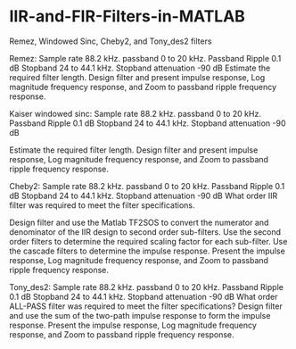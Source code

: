 # IIR-and-FIR-Filters-in-MATLAB
Remez, Windowed Sinc, Cheby2, and Tony_des2 filters 

Remez: 
Sample rate 88.2 kHz.
passband 0 to 20 kHz.	Passband Ripple	0.1 dB
Stopband 24 to 44.1 kHz.	Stopband attenuation -90 dB
Estimate the required filter length. 
Design filter and present impulse response, Log magnitude frequency response, and Zoom to passband ripple frequency response.

Kaiser windowed sinc: 
Sample rate 88.2 kHz.
passband 0 to 20 kHz.	Passband Ripple	0.1 dB
Stopband 24 to 44.1 kHz.	Stopband attenuation -90 dB

Estimate the required filter length. 
Design filter and present impulse response, Log magnitude frequency response, and Zoom 
to passband ripple frequency response.

Cheby2: 
Sample rate 88.2 kHz.
passband 0 to 20 kHz.	Passband Ripple	0.1 dB
Stopband 24 to 44.1 kHz.	Stopband attenuation -90 dB
What order IIR filter was required to meet the filter specifications. 

Design filter and use the Matlab TF2SOS to convert the numerator and denominator of the IIR design to second order sub-filters. Use the second order filters to determine the required scaling factor for each sub-filter. Use the cascade filters to determine the impulse response. Present the impulse response, Log magnitude frequency response, and Zoom to passband ripple frequency response.

Tony_des2:
Sample rate 88.2 kHz.
passband 0 to 20 kHz.	Passband Ripple	0.1 dB
Stopband 24 to 44.1 kHz.	Stopband attenuation -90 dB
What order ALL-PASS filter was required to meet the filter specifications? 
Design filter and use the sum of the two-path impulse response to form the impulse response. Present the impulse response, Log magnitude frequency response, and Zoom to passband ripple frequency response.


